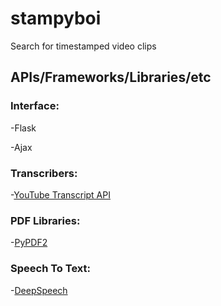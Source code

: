 # stampyboi
Search for timestamped video clips

## APIs/Frameworks/Libraries/etc
### Interface:

-Flask

-Ajax

### Transcribers:

-[YouTube Transcript API](https://github.com/jdepoix/youtube-transcript-api)

### PDF Libraries:

-[PyPDF2](http://pybrary.net/pyPdf/pythondoc-pyPdf.pdf.html)

### Speech To Text:

-[DeepSpeech](https://deepspeech.readthedocs.io/en/v0.7.3/?badge=latest)
